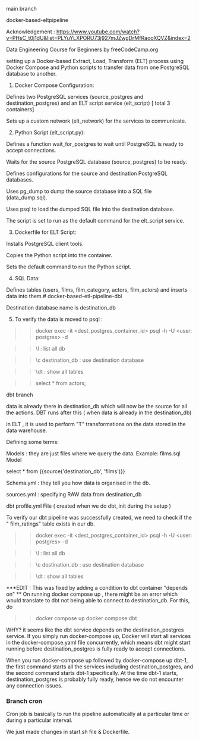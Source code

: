 main branch

docker-based-eltpipeline

Acknowledgement : https://www.youtube.com/watch?v=PHsC_t0j1dU&list=PLYuYLXPORU73j927mJZwgDrMfRaooXQVZ&index=2

Data Engineering Course for Beginners by freeCodeCamp.org

setting up a Docker-based Extract, Load, Transform (ELT) process using Docker Compose and Python scripts to transfer data from one PostgreSQL database to another.

1. Docker Compose Configuration:

Defines two PostgreSQL services (source_postgres and destination_postgres) and an ELT script service (elt_script) [ total 3 containers]

Sets up a custom network (elt_network) for the services to communicate.

2. Python Script (elt_script.py):

Defines a function wait_for_postgres to wait until PostgreSQL is ready to accept connections.

Waits for the source PostgreSQL database (source_postgres) to be ready.

Defines configurations for the source and destination PostgreSQL databases.

Uses pg_dump to dump the source database into a SQL file (data_dump.sql).

Uses psql to load the dumped SQL file into the destination database.

The script is set to run as the default command for the elt_script service.

3. Dockerfile for ELT Script:

Installs PostgreSQL client tools.

Copies the Python script into the container.

Sets the default command to run the Python script.

4. SQL Data:

Defines tables (users, films, film_category, actors, film_actors) and inserts data into them.# docker-based-etl-pipeline-dbl

Destination database name is destination_db

5. To verify the data is moved to psql :

>> docker exec -it <dest_postgres_container_id> psql -h <hostname : destination_postgres> -U <user: postgres> -d <destinaiton db name : destination_db>

>> \l : list all db

>> \c destination_db : use destination database

>> \dt : show all tables

>> select * from actors;

dbt branch

data is already there in destination_db which will now be the source for all the actions. DBT runs after this ( when data is already in the destination_db)

in ELT , it is used to perform "T" transformations on the data stored in the data warehouse.

Defining some terms:

Models : they are just files where we query the data. Example: films.sql Model

select * from {{source('destination_db', 'films')}}

Schema.yml : they tell you how data is organised in the db.

sources.yml : specifying RAW data from destination_db

dbt profile.yml File ( created when we do dbt_init during the setup )

To verify our dbt pipeline was successfully created, we need to check if the " film_ratings" table exists in our db.

>> docker exec -it <dest_postgres_container_id> psql -h <hostname : destination_postgres> -U <user: postgres> -d <destinaiton db name : destination_db>

>> \l : list all db

>> \c destination_db : use destination database

>> \dt : show all tables

***EDIT  : This was fixed by adding a condition to dbt container "depends on" 
** On running docker compose up , there might be an error which would translate to dbt not being able to connect to destination_db. For this, do 
>> docker compose up 
>> docker compose dbt 

 WHY? 
 it seems like the dbt service depends on the destination_postgres service. If you simply run docker-compose up, Docker will start all services in the docker-compose.yaml file concurrently, which means dbt might start running before destination_postgres is fully ready to accept connections.

When you run docker-compose up followed by docker-compose up dbt-1, the first command starts all the services including destination_postgres, and the second command starts dbt-1 specifically. At the time dbt-1 starts, destination_postgres is probably fully ready, hence we do not encounter any connection issues.

### Branch cron 
Cron job is basically to run the pipeline automatically at a particular time or during a particular interval.

We just made changes in start.sh file & Dockerfile. 